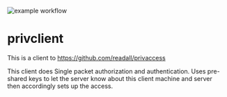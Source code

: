 ![example workflow](https://github.com/readall/privclient/actions/workflows/main.yml/badge.svg)

# privclient
This is a client to https://github.com/readall/privaccess

This client does Single packet authorization and authentication.
Uses pre-shared keys to let the server know about this client machine and server then accordingly sets up the access.
